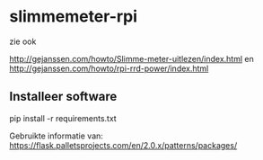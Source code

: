 # slimmemeter-rpi
zie ook

http://gejanssen.com/howto/Slimme-meter-uitlezen/index.html
en
http://gejanssen.com/howto/rpi-rrd-power/index.html

## Installeer software

pip install -r requirements.txt


Gebruikte informatie van:
https://flask.palletsprojects.com/en/2.0.x/patterns/packages/
